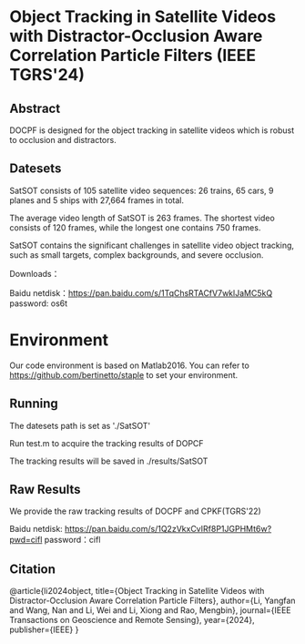 # Object Tracking in Satellite Videos with Distractor-Occlusion Aware Correlation Particle Filters (IEEE TGRS'24)

## Abstract
DOCPF is designed for the object tracking in satellite videos which is robust to occlusion and distractors.

## Datesets
SatSOT consists of 105 satellite video sequences: 26 trains, 65 cars, 9 planes and 5 ships with 27,664 frames in total.

The average video length of SatSOT is 263 frames. The shortest video consists of 120 frames, while the longest one contains 750 frames.

SatSOT contains the significant challenges in satellite video object tracking, such as small targets, complex backgrounds, and severe occlusion.

Downloads：

Baidu netdisk：https://pan.baidu.com/s/1TqChsRTACfV7wklJaMC5kQ password: os6t

# Environment
Our code environment is based on Matlab2016. You can refer to https://github.com/bertinetto/staple to set your environment.  

## Running
The datesets path is set as './SatSOT'

Run test.m to acquire the tracking results of DOPCF

The tracking results will be saved in ./results/SatSOT

## Raw Results
We provide the raw tracking results of DOCPF and CPKF(TGRS'22)

Baidu netdisk: https://pan.baidu.com/s/1Q2zVkxCvIRf8P1JGPHMt6w?pwd=cifl password：cifl 


## Citation
@article{li2024object,
  title={Object Tracking in Satellite Videos with Distractor-Occlusion Aware Correlation Particle Filters},
  author={Li, Yangfan and Wang, Nan and Li, Wei and Li, Xiong and Rao, Mengbin},
  journal={IEEE Transactions on Geoscience and Remote Sensing},
  year={2024},
  publisher={IEEE}
}
